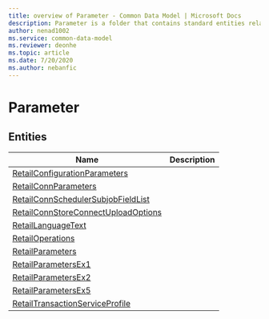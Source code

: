 ```yaml
---
title: overview of Parameter - Common Data Model | Microsoft Docs
description: Parameter is a folder that contains standard entities related to the Common Data Model.
author: nenad1002
ms.service: common-data-model
ms.reviewer: deonhe
ms.topic: article
ms.date: 7/20/2020
ms.author: nebanfic
---
```


# Parameter


## Entities

|Name|Description|
|---|---|
|[RetailConfigurationParameters](RetailConfigurationParameters.md)||
|[RetailConnParameters](RetailConnParameters.md)||
|[RetailConnSchedulerSubjobFieldList](RetailConnSchedulerSubjobFieldList.md)||
|[RetailConnStoreConnectUploadOptions](RetailConnStoreConnectUploadOptions.md)||
|[RetailLanguageText](RetailLanguageText.md)||
|[RetailOperations](RetailOperations.md)||
|[RetailParameters](RetailParameters.md)||
|[RetailParametersEx1](RetailParametersEx1.md)||
|[RetailParametersEx2](RetailParametersEx2.md)||
|[RetailParametersEx5](RetailParametersEx5.md)||
|[RetailTransactionServiceProfile](RetailTransactionServiceProfile.md)||
